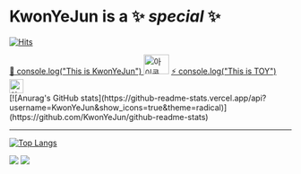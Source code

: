  <!-- [![이미지](logo.gif)](https://mymain-e6d56.web.app/) |[![아이콘](key.ico)](http://monkeyhappy.kro.kr/)
 --- | ---
console.log("This is KwonYeJun")  |  console.log("This is TOY") -->
# KwonYeJun is a ✨ _special_ ✨ 

[![Hits](https://hits.seeyoufarm.com/api/count/incr/badge.svg?url=https%3A%2F%2Fgithub.com%2FKwonYeJun&count_bg=%234295B1&title_bg=%2332E29F&icon=&icon_color=%23E7E7E7&title=hits&edge_flat=false)](https://hits.seeyoufarm.com)
<div>
 <a href="https://mymain-e6d56.web.app/"> 👋 console.log("This is KwonYeJun") <img src="logo.ico" alt="아이콘" style="width:45px; height:35px;"></a>  <a href="http://monkeyhappy.kro.kr/">⚡ console.log("This is TOY") <img src="key.ico" alt="아이콘" style="width:25px; height:25px;"></a>
</div>
<span> [![Anurag's GitHub stats](https://github-readme-stats.vercel.app/api?username=KwonYeJun&show_icons=true&theme=radical)](https://github.com/KwonYeJun/github-readme-stats)</span>

  
----


[![Top Langs](https://github-readme-stats.vercel.app/api/top-langs/?username=KwonYeJun&layout=compact&theme=radical)](https://github.com/KwonYeJun/github-readme-stats)

<img src="https://img.shields.io/badge/Firebase-FFCA28?style=flat-square&logo=firebase&logoColor=white"/>
<img src="https://img.shields.io/badge/React-00F4F3?style=flat-square&logo=react&logoColor=white"/>


<!--
**KwonYeJun/KwonYeJun** is a ✨ _special_ ✨ repository because its `README.md` (this file) appears on your GitHub profile.

Here are some ideas to get you started:

- 🔭 I’m currently working on ...
- 🌱 I’m currently learning ...
- 👯 I’m looking to collaborate on ...
- 🤔 I’m looking for help with ...
- 💬 Ask me about ...
- 📫 How to reach me: ...
- 😄 Pronouns: ...
- ⚡ Fun fact: ...
-->

